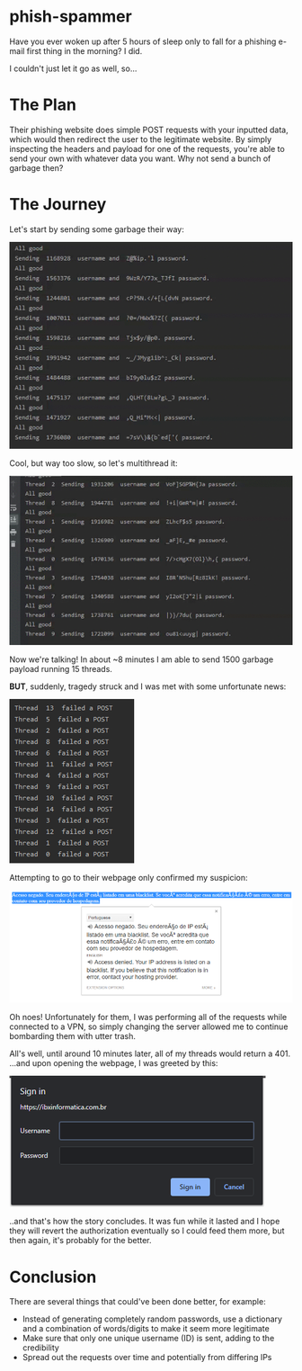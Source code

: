 # phish-spammer  

Have you ever woken up after 5 hours of sleep only to fall for a phishing e-mail first thing in the morning?
I did.

I couldn't just let it go as well, so...

# The Plan

Their phishing website does simple POST requests with your inputted data, which would then redirect the user to the legitimate website.
By simply inspecting the headers and payload for one of the requests, you're able to send your own with whatever data you want.
Why not send a bunch of garbage then?

# The Journey

Let's start by sending some garbage their way:

![](single.gif)

Cool, but way too slow, so let's multithread it:

![](multi.gif)

Now we're talking! In about ~8 minutes I am able to send 1500 garbage payload running 15 threads.

**BUT**, suddenly, tragedy struck and I was met with some unfortunate news:  

![](firstsigns.png)

Attempting to go to their webpage only confirmed my suspicion:

![](ipban.png)

Oh noes! Unfortunately for them, I was performing all of the requests while connected to a VPN, so simply changing the server allowed me to continue bombarding them with utter trash.

All's well, until around 10 minutes later, all of my threads would return a 401.
...and upon opening the webpage, I was greeted by this:

![](uhoh.png)

..and that's how the story concludes. It was fun while it lasted and I hope they will revert the authorization eventually so I could feed them more, but then again, it's probably for the better.

# Conclusion

There are several things that could've been done better, for example:
* Instead of generating completely random passwords, use a dictionary and a combination of words/digits to make it seem more legitimate
* Make sure that only one unique username (ID) is sent, adding to the credibility
* Spread out the requests over time and potentially from differing IPs
